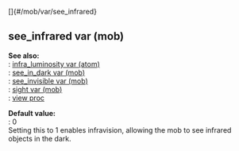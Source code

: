 []{#/mob/var/see_infrared}    
## see_infrared var (mob)    
**See also:**    
:   [infra_luminosity var (atom)](/ref/atom/var/infra_luminosity)    
:   [see_in_dark var (mob)](/ref/mob/var/see_in_dark)    
:   [see_invisible var (mob)](/ref/mob/var/see_invisible)    
:   [sight var (mob)](/ref/mob/var/sight)    
:   [view proc](/ref/proc/view)    
<!-- -->    
**Default value:**    
:   0    
Setting this to 1 enables infravision, allowing the mob to see infrared    
objects in the dark.  